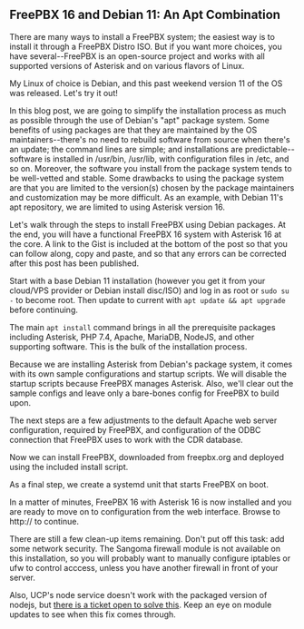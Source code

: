 ## FreePBX 16 and Debian 11: An Apt Combination

There are many ways to install a FreePBX system; the easiest way is to install it through a FreePBX Distro ISO. But if you want more choices, you have several--FreePBX is an open-source project and works with all supported versions of Asterisk and on various flavors of Linux.

My Linux of choice is Debian, and this past weekend version 11 of the OS was released. Let's try it out!

In this blog post, we are going to simplify the installation process as much as possible through the use of Debian's "apt" package system. Some benefits of using packages are that they are maintained by the OS maintainers--there's no need to rebuild software from source when there's an update; the command lines are simple; and installations are predictable--software is installed in /usr/bin, /usr/lib, with configuration files in /etc, and so on. Moreover, the software you install from the package system tends to be well-vetted and stable. Some drawbacks to using the package system are that you are limited to the version(s) chosen by the package maintainers and customization may be more difficult. As an example, with Debian 11's apt repository, we are limited to using Asterisk version 16.

Let's walk through the steps to install FreePBX using Debian packages. At the end, you will have a functional FreePBX 16 system with Asterisk 16 at the core. A link to the Gist is included at the bottom of the post so that you can follow along, copy and paste, and so that any errors can be corrected after this post has been published.

Start with a base Debian 11 installation (however you get it from your cloud/VPS provider or Debian install disc/ISO) and log in as root or `sudo su -` to become root. Then update to current with `apt update && apt upgrade` before continuing. 

The main `apt install` command brings in all the prerequisite packages including Asterisk, PHP 7.4, Apache, MariaDB, NodeJS, and other supporting software. This is the bulk of the installation process.

Because we are installing Asterisk from Debian's package system, it comes with its own sample configurations and startup scripts. We will disable the startup scripts because FreePBX manages Asterisk. Also, we'll clear out the sample configs and leave only a bare-bones config for FreePBX to build upon.

The next steps are a few adjustments to the default Apache web server configuration, required by FreePBX, and configuration of the ODBC connection that FreePBX uses to work with the CDR database.

Now we can install FreePBX, downloaded from freepbx.org and deployed using the included install script. 

As a final step, we create a systemd unit that starts FreePBX on boot.

In a matter of minutes, FreePBX 16 with Asterisk 16 is now installed and you are ready to move on to configuration from the web interface. Browse to http://<the IP address of the server> to continue. 
  
There are still a few clean-up items remaining. Don't put off this task: add some network security. The Sangoma firewall module is not available on this installation, so you will probably want to manually configure iptables or ufw to control acccess, unless you have another firewall in front of your server.

Also, UCP's node service doesn't work with the packaged version of nodejs, but [there is a ticket open to solve this](https://issues.freepbx.org/browse/FREEPBX-22742). Keep an eye on module updates to see when this fix comes through.

<script src="https://gist.github.com/billsimon/f66636f83de8e1162ea318ccd7a9b576.js"></script>
